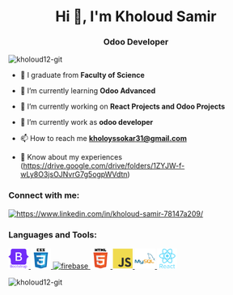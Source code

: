 <h1 align="center">Hi 👋, I'm Kholoud Samir</h1>
<h3 align="center">Odoo Developer </h3>

<p align="left"> <img src="https://komarev.com/ghpvc/?username=kholoud12-git&label=Profile%20views&color=0e75b6&style=flat" alt="kholoud12-git" /> </p>

- 🔭 I graduate from **Faculty of Science**

- 🌱 I’m currently learning **Odoo Advanced**

- 👯 I’m currently working on **React Projects and Odoo Projects**

- 🤝 I’m currently work as **odoo developer**

- 📫 How to reach me **kholoyssokar31@gmail.com**

- 📄 Know about my experiences (https://drive.google.com/drive/folders/1ZYJW-f-wLy8O3jsOJNvrG7g5ogpWVdtn)

<h3 align="left">Connect with me:</h3>
<p align="left">
<a href="https://linkedin.com/in/https://www.linkedin.com/in/kholoud-samir-78147a209/" target="blank"><img align="center" src="https://raw.githubusercontent.com/rahuldkjain/github-profile-readme-generator/master/src/images/icons/Social/linked-in-alt.svg" alt="https://www.linkedin.com/in/kholoud-samir-78147a209/" height="30" width="40" /></a>
</p>

<h3 align="left">Languages and Tools:</h3>
<p align="left">
  <a href="https://getbootstrap.com" target="_blank" rel="noreferrer"> <img src="https://raw.githubusercontent.com/devicons/devicon/master/icons/bootstrap/bootstrap-plain-wordmark.svg" alt="bootstrap" width="40" height="40"/> </a>
  <a href="https://www.w3schools.com/css/" target="_blank" rel="noreferrer"> <img src="https://raw.githubusercontent.com/devicons/devicon/master/icons/css3/css3-original-wordmark.svg" alt="css3" width="40" height="40"/> </a> 
  <a href="https://firebase.google.com/" target="_blank" rel="noreferrer"> <img src="https://www.vectorlogo.zone/logos/firebase/firebase-icon.svg" alt="firebase" width="40" height="40"/> </a> 
  <a href="https://www.w3.org/html/" target="_blank" rel="noreferrer"> <img src="https://raw.githubusercontent.com/devicons/devicon/master/icons/html5/html5-original-wordmark.svg" alt="html5" width="40" height="40"/> </a>
  <a href="https://developer.mozilla.org/en-US/docs/Web/JavaScript" target="_blank" rel="noreferrer"> <img src="https://raw.githubusercontent.com/devicons/devicon/master/icons/javascript/javascript-original.svg" alt="javascript" width="40" height="40"/> </a> 
  <a href="https://www.mysql.com/" target="_blank" rel="noreferrer"> <img src="https://raw.githubusercontent.com/devicons/devicon/master/icons/mysql/mysql-original-wordmark.svg" alt="mysql" width="40" height="40"/> </a> 
  <a href="https://reactjs.org/" target="_blank" rel="noreferrer"> <img src="https://raw.githubusercontent.com/devicons/devicon/master/icons/react/react-original-wordmark.svg" alt="react" width="40" height="40"/> </a>  
  <a href="https://img.shields.io/badge/python-3670A0?style=for-the-badge&logo=python&logoColor=ffdd54"> </a>
</p>

<p><img align="center" src="https://github-readme-stats.vercel.app/api/top-langs?username=kholoud12-git&show_icons=true&locale=en&layout=compact" alt="kholoud12-git" /></p>

